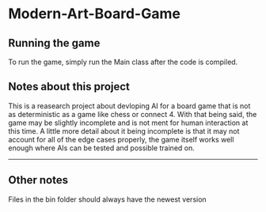 # Modern-Art-Board-Game
## Running the game
To run the game, simply run the Main class after the code is compiled.

## Notes about this project
This is a reasearch project about devloping AI for a board game that is not as deterministic as a game like chess or connect 4. With that being said, the game may be slightly incomplete and is not ment for human interaction at this time. A little more detail about it being incomplete is that it may not account for all of the edge cases properly, the game itself works well enough where AIs can be tested and possible trained on.

---

## Other notes
Files in the bin folder should always have the newest version

